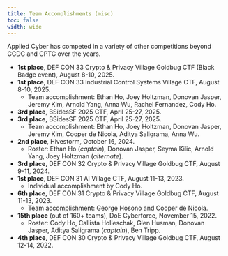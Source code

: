 ```yaml
---
title: Team Accomplishments (misc)
toc: false
width: wide
---
```


Applied Cyber has competed in a variety of other competitions beyond CCDC and CPTC over the years.

* **1st place**, DEF CON 33 Crypto & Privacy Village Goldbug CTF (Black Badge event), August 8-10, 2025.
* **1st place**, DEF CON 33 Industrial Control Systems Village CTF, August 8-10, 2025.
    - Team accomplishment: Ethan Ho, Joey Holtzman, Donovan Jasper, Jeremy Kim, Arnold Yang, Anna Wu, Rachel Fernandez, Cody Ho.
* **3rd place**, BSidesSF 2025 CTF, April 25-27, 2025.
* **3rd place**, BSidesSF 2025 CTF, April 25-27, 2025.
    - Team accomplishment: Ethan Ho, Joey Holtzman, Donovan Jasper, Jeremy Kim, Cooper de Nicola, Aditya Saligrama, Anna Wu.
* **2nd place**, Hivestorm, October 16, 2024.
    - Roster: Ethan Ho (*captain*), Donovan Jasper, Seyma Kilic, Arnold Yang, Joey Holtzman (*alternate*).
* **3rd place**, DEF CON 32 Crypto & Privacy Village Goldbug CTF, August 9-11, 2024.
* **1st place**, DEF CON 31 AI Village CTF, August 11-13, 2023.
    - Individual accomplishment by Cody Ho.
* **6th place**, DEF CON 31 Crypto & Privacy Village Goldbug CTF, August 11-13, 2023.
    - Team accomplishment: George Hosono and Cooper de Nicola.
* **15th place** (out of 160+ teams), DoE Cyberforce, November 15, 2022.
    - Roster: Cody Ho, Callista Holleschak, Glen Husman, Donovan Jasper, Aditya Saligrama (*captain*), Ben Tripp.
* **4th place**, DEF CON 30 Crypto & Privacy Village Goldbug CTF, August 12-14, 2022.
